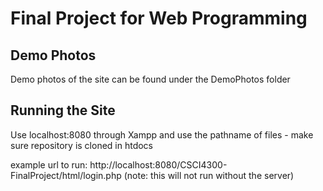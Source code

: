 # Final Project for Web Programming

## Demo Photos 

Demo photos of the site can be found under the DemoPhotos folder

## Running the Site

Use localhost:8080 through Xampp and use the pathname of files - make sure repository is cloned in htdocs

example url to run: http://localhost:8080/CSCI4300-FinalProject/html/login.php
(note: this will not run without the server) 
